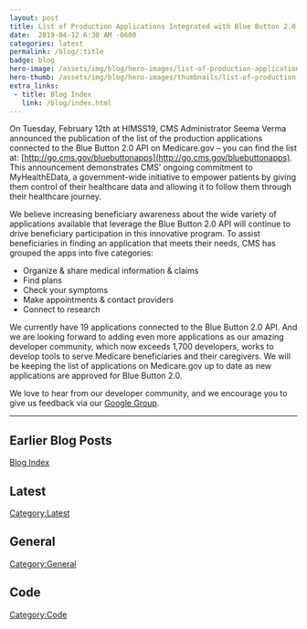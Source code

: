 ```yaml
---
layout: post
title: List of Production Applications Integrated with Blue Button 2.0 Now on Medicare.gov
date:  2019-04-12 6:30 AM -0600
categories: latest
permalink: /blog/:title
badge: blog
hero-image: /assets/img/blog/hero-images/list-of-production-applications.jpg
hero-thumb: /assets/img/blog/hero-images/thumbnails/list-of-production-applications.jpg
extra_links:
 - title: Blog Index
   link: /blog/index.html
---
```


On Tuesday, February 12th at HIMSS19, CMS Administrator Seema Verma announced the publication of the list of the production applications connected to the Blue Button 2.0 API on Medicare.gov – you can find the list at: [http://go.cms.gov/bluebuttonapps](http://go.cms.gov/bluebuttonapps). This announcement demonstrates CMS’ ongoing commitment to MyHealthEData, a government-wide initiative to empower patients by giving them control of their healthcare data and allowing it to follow them through their healthcare journey. 

We believe increasing beneficiary awareness about the wide variety of applications available that leverage the Blue Button 2.0 API will continue to drive beneficiary participation in this innovative program. To assist beneficiaries in finding an application that meets their needs, CMS has grouped the apps into five categories:
  - Organize & share medical information & claims
  - Find plans
  - Check your symptoms
  - Make appointments & contact providers
  - Connect to research
  
We currently have 19 applications connected to the Blue Button 2.0 API. And we are looking forward to adding even more applications as our amazing developer community, which now exceeds 1,700 developers, works to develop tools to serve Medicare beneficiaries and their caregivers. We will be keeping the list of applications on Medicare.gov up to date as new applications are approved for Blue Button 2.0.

We love to hear from our developer community, and we encourage you to give us feedback via our [Google Group](https://groups.google.com/forum/#!forum/Developer-group-for-cms-blue-button-api).

---
## Earlier Blog Posts

[Blog Index](/blog/)

## Latest
[Category:Latest](/blog/category/latest.html)

## General
[Category:General](/blog/category/general.html)

## Code
[Category:Code](/blog/category/code.html)
